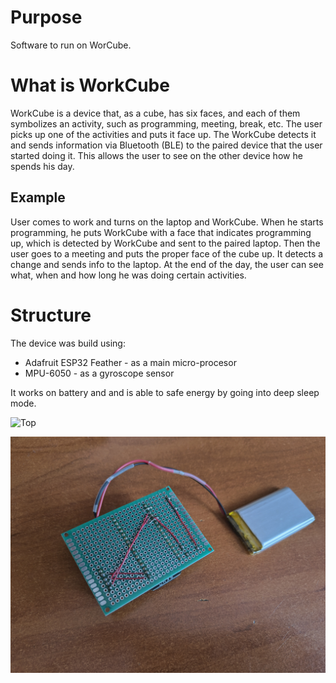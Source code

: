 # Purpose

Software to run on WorCube.

# What is WorkCube

WorkCube is a device that, as a cube, has six faces, and each of them symbolizes an activity, such as programming, meeting, break, etc. The user picks up one of the activities and puts it face up. The WorkCube detects it and sends information via Bluetooth (BLE) to the paired device that the user started doing it. This allows the user to see on the other device how he spends his day.

## Example

User comes to work and turns on the laptop and WorkCube. When he starts programming, he puts WorkCube with a face that indicates programming up, which is detected by WorkCube and sent to the paired laptop. Then the user goes to a meeting and puts the proper face of the cube up. It detects a change and sends info to the laptop. At the end of the day, the user can see what, when and how long he was doing certain activities.

# Structure

The device was build using:

- Adafruit ESP32 Feather - as a main micro-procesor
- MPU-6050 - as a gyroscope sensor

It works on battery and and is able to safe energy by going into deep sleep mode.

![Top](./photos/IMG20250727140551.jpg)

![Bottom](./photos/IMG20250727140607.jpg)
